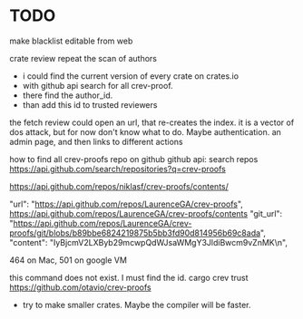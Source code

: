 
# TODO

make blacklist editable from web

crate review repeat the scan of authors

- i could find the current version of every crate on crates.io
- with github api search for all crev-proof.
- there find the author_id.
- than add this id to trusted reviewers

the fetch review could open an url, that re-creates the index.
it is a vector of dos attack, but for now don't know what to do. Maybe authentication.
an admin page, and then links to different actions

how to find all crev-proofs repo on github
github api: search repos
<https://api.github.com/search/repositories?q=crev-proofs>

<https://api.github.com/repos/niklasf/crev-proofs/contents/>

"url": "https://api.github.com/repos/LaurenceGA/crev-proofs",
<https://api.github.com/repos/LaurenceGA/crev-proofs/contents>
"git_url": "https://api.github.com/repos/LaurenceGA/crev-proofs/git/blobs/b89bbe6824219875b5bb3fd90d814956b69c8ada",
"content": "IyBjcmV2LXByb29mcwpQdWJsaWMgY3JldiBwcm9vZnMK\n",

 464 on Mac, 501 on google VM

this command does not exist. I must find the id.
cargo crev trust <https://github.com/otavio/crev-proofs>


- try to make smaller crates. Maybe the compiler will be faster.
